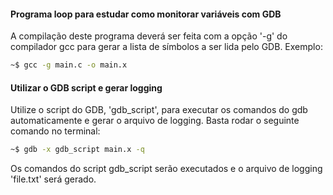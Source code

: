 #### Programa loop para estudar como monitorar variáveis com GDB

A compilação deste programa deverá ser feita com a opção '-g'
do compilador gcc para gerar a lista de símbolos a ser lida
pelo GDB. Exemplo:

```sh
~$ gcc -g main.c -o main.x
```

#### Utilizar o GDB script e gerar logging

Utilize o script do GDB, 'gdb\_script', para executar os
comandos do gdb automaticamente e gerar o arquivo de logging.
Basta rodar o seguinte comando no terminal:

```sh
~$ gdb -x gdb_script main.x -q
```

Os comandos do script gdb\_script serão executados e o
arquivo de logging 'file.txt' será gerado.

